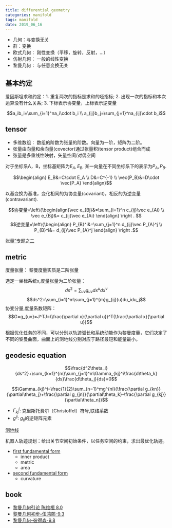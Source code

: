 ```yaml
---
title: differential geometry
categories: manifold
tags: manifold
date: 2019_06_16
---
```


- 几何：与变换无关
- 群：变换
- 欧式几何： 刚性变换（平移，旋转，反射，...）
- 仿射几何： 一般的线性变换
- 黎曼几何： 与任意变换无关

## 基本约定

爱因斯坦求和约定：1. 重复两次的指标是求和的哑指标; 2. 出现一次的指标和本次运算没有什么关系; 3. 下标表示协变量，上标表示逆变量

$$a_ib_i=\sum_{i=1}^na_i\cdot b_i       \\
a_{ij}b_j=\sum_{j=1}^na_{ij}\cdot b_i$$


## tensor
 
- 多维数组： 数组的阶数为张量的阶数。向量为一阶，矩阵为二阶。
- 张量由向量和余向量(covector)通过张量积(tensor product)组合而成
- 张量是多重线性映射，矢量空间/对偶空间

对于坐标系A，B，坐标基矩阵为$E_A,E_B$, 某一向量在不同坐标系下的表示为$P_A,P_B$.

$$\begin{align} E_B&=C\cdot E_A \\
                D&=C^{-1}       \\
                \vec{P_B}&=D\cdot \vec{P_A}
\end{align}$$

以基变换为基准，变化相同的为协变量(covariant)，相反的为逆变量(contravariant).

$$协变量=\left\{\begin{align}\vec e_{Bj}&=\sum_{i=1}^n c_{ij}\vec e_{Ai} \\
\vec e_{Bj}&= c_{ij}\vec e_{Ai} 
\end{align} \right . $$
$$逆变量=\left\{\begin{align} P_{B}^i&=\sum_{j=1}^n d_{ij}\vec P_{A}^j \\
P_{B}^i&= d_{ij}\vec P_{A}^j
\end{align} \right .$$

[张量”专题之二](https://www.matongxue.com/madocs/692.html)


## metric

度量张量： 黎曼度量实质是二阶张量

选定一坐标系统x,度量张量为二阶张量：
$$ds^2=\sum_{uv}g_{uv}dx^udx^v$$
$$ds^2=\sum_{i=1}^m\sum_{j=1}^{m}g_{ij}(u)du_idu_j$$
协变分量,度量系数矩阵：
$$G=g_{uv}=J^TJ=(\frac{\partial x}{\partial u})^T(\frac{\partial x}{\partial u})$$

根据优化任务的不同，可以分别以轨迹弧长和系统动能作为黎曼度量，它们决定了不同的黎曼曲面，曲面上的测地线分别对应于路径最短和能量最小。

## geodesic equation

$$\frac{d^2\theta_i}{ds^2}+\sum_{k=1}^{m}\sum_{j=1}^m\Gamma_{kj}^i\frac{d\theta_k}{ds}\frac{d\theta_j}{ds}=0$$

$$\Gamma_{kj}^i=\frac{1}{2}\sum_{n=1}^mg^{ni}(\frac{\partial g_{kn}}{\partial\theta_j}+\frac{\partial g_{jn}}{\partial\theta_k}-\frac{\partial g_{kj}}{\partial\theta_n})$$

- $\Gamma^i_{kj}$: 克里斯托费尔（Christoffel）符号,联络系数
- $g^{ij}$: $g_{ij}$的逆矩阵元素

[测地线](https://spaces.ac.cn/archives/3977)

机器人轨迹规划：给出关节空间初始条件，以任务空间的约束，求出最优化轨迹。

- [first fundamental form](https://howlingpixel.com/i-en)
    - inner product
    - metric
    - area
- [second fundamental form](https://howlingpixel.com/i-en/Second_fundamental_form)
    - curvature

## book

- [黎曼几何引论 陈维桓 8.0](https://book.douban.com/subject/1231151/)
- [黎曼几何初步-伍鸿熙-9.3](https://book.douban.com/subject/1110681/)
- [黎曼几何-彼得森-9.8](https://book.douban.com/subject/2013529/)